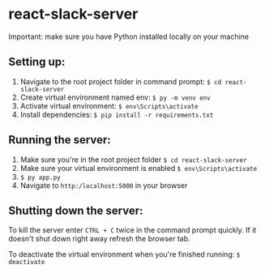 # react-slack-server
Important: make sure you have Python installed locally on your machine

## Setting up: 
1. Navigate to the root project folder in command prompt: `$ cd react-slack-server`
2. Create virtual environment named env: `$ py -m venv env`
3. Activate virtual environment: `$ env\Scripts\activate`
4. Install dependencies: `$ pip install -r requirements.txt`

## Running the server:
1. Make sure you're in the root project folder `$ cd react-slack-server`
2. Make sure your virtual environment is enabled `$ env\Scripts\activate`
3. `$ py app.py`
4. Navigate to `http:/localhost:5000` in your browser

## Shutting down the server:
To kill the server enter `CTRL + C` twice in the command prompt quickly. If it doesn't shut down right away refresh the browser tab.

To deactivate the virtual environment when you're finished running: `$ deactivate`
